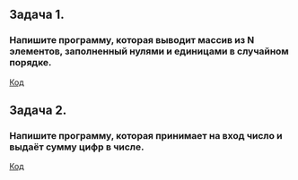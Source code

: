 ## Задача 1.

### Напишите программу, которая выводит массив из N элементов, заполненный нулями и единицами в случайном порядке.

[Код](/Exp01/Program.cs)

## Задача 2.

### Напишите программу, которая принимает на вход число и выдаёт сумму цифр в числе.

[Код](/Exp02/Program.cs)